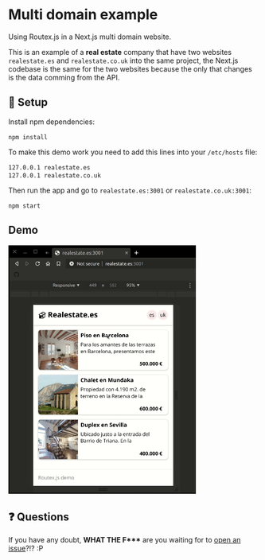 # Multi domain example

Using Routex.js in a Next.js multi domain website.

This is an example of a **real estate** company that have two websites
`realestate.es` and `realestate.co.uk` into the same project, the Next.js codebase is the same for the two websites because the only that changes is the data comming from the API.

## :wrench: Setup

Install npm dependencies:

```
npm install
```

To make this demo work you need to add this lines into your `/etc/hosts` file:

```
127.0.0.1 realestate.es
127.0.0.1 realestate.co.uk
```

Then run the app and go to `realestate.es:3001` or `realestate.co.uk:3001`:

```
npm start
```

## Demo

<img src="./demo.gif"  height="500px"/>

## :question: Questions

If you have any doubt, **WHAT THE F\*\*\*** are you waiting for to [open an issue](https://github.com/alexhoma/routex.js/issues/new)?!? :P
